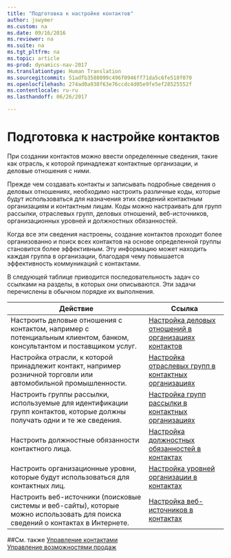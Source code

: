 ```yaml
---
title: "Подготовка к настройке контактов"
author: jswymer
ms.custom: na
ms.date: 09/16/2016
ms.reviewer: na
ms.suite: na
ms.tgt_pltfrm: na
ms.topic: article
ms-prod: dynamics-nav-2017
ms.translationtype: Human Translation
ms.sourcegitcommit: 51adfb3588099c496f0946ff71da5c6fe518f070
ms.openlocfilehash: 274ad0a938f63e76ccdc4d05e9fe5ef28525552f
ms.contentlocale: ru-ru
ms.lasthandoff: 06/26/2017

---
```

# <a name="prepare-for-setting-up-contacts"></a>Подготовка к настройке контактов
При создании контактов можно ввести определенные сведения, такие как отрасль, к которой принадлежат контактные организации, и деловые отношения с ними.

Прежде чем создавать контакты и записывать подробные сведения о деловых отношениях, необходимо настроить различные коды, которые будут использоваться для назначения этих сведений контактным организациям и контактным лицам. Коды можно настраивать для групп рассылки, отраслевых групп, деловых отношений, веб-источников, организационных уровней и должностных обязанностей.

Когда все эти сведения настроены, создание контактов проходит более организованно и поиск всех контактов на основе определенной группы становится более эффективным. Эту информацию может находить каждая группа в организации, благодаря чему повышается эффективность коммуникаций с контактами.

В следующей таблице приводится последовательность задач со ссылками на разделы, в которых они описываются. Эти задачи перечислены в обычном порядке их выполнения.

|Действие |Ссылка |
|---|----|
|Настроить деловые отношения с контактом, например с потенциальным клиентом, банком, консультантом и поставщиком услуг.|[Настройка деловых отношений в организациях контактов](marketing-business-relations.md)|
|Настройка отрасли, к которой принадлежит контакт, например розничной торговли или автомобильной промышленности.|[Настройка отраслевых групп в контактных организациях](marketing-industry-groups.md)|
|Настроить группы рассылки, используемые для идентификации групп контактов, которые должны получать одни и те же сведения.|[Настройка групп рассылки в контактных организациях](marketing-mailing-groups.md)|
|Настроить должностные обязанности контактного лица.|[Настройка должностных обязанностей в контактах](marketing-job-responsibilities.md)|
|Настроить организационные уровни, которые будут использоваться для контактных лиц.|[Настройка уровней организации в контактах](marketing-organizational-levels.md)|
|Настроить веб-источники (поисковые системы и веб-сайты), которые можно использовать для поиска сведений о контактах в Интернете.|[Настройка веб-источников в контактах](marketing-web-sources.md)|

##<a name="see-also"></a>См. также
[Управление контактами](marketing-contacts.md)  
[Управление возможностями продаж](marketing-manage-sales-opportunities.md)

